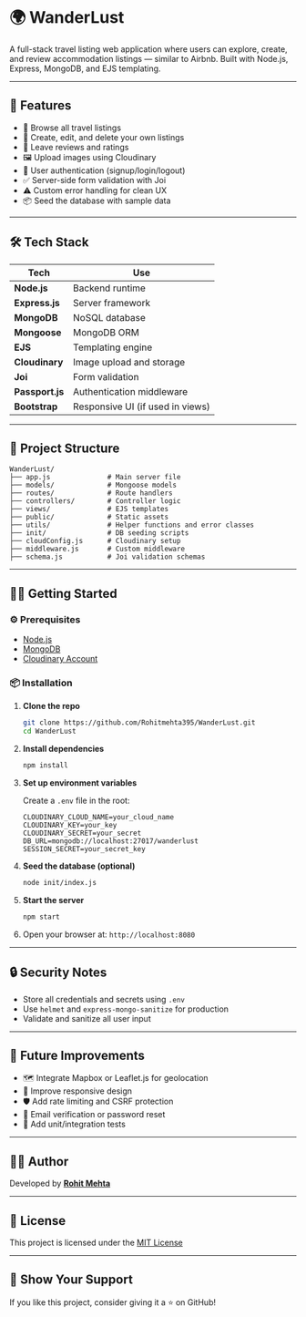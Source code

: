 # 🌍 WanderLust

A full-stack travel listing web application where users can explore, create, and review accommodation listings — similar to Airbnb. Built with Node.js, Express, MongoDB, and EJS templating.

---

## 🚀 Features

- 🧭 Browse all travel listings
- 📝 Create, edit, and delete your own listings
- 🌟 Leave reviews and ratings
- 🖼️ Upload images using Cloudinary
- 🔐 User authentication (signup/login/logout)
- ✅ Server-side form validation with Joi
- ⚠️ Custom error handling for clean UX
- 📦 Seed the database with sample data

---

## 🛠️ Tech Stack

| Tech          | Use                                      |
|---------------|-------------------------------------------|
| **Node.js**   | Backend runtime                           |
| **Express.js**| Server framework                          |
| **MongoDB**   | NoSQL database                            |
| **Mongoose**  | MongoDB ORM                               |
| **EJS**       | Templating engine                         |
| **Cloudinary**| Image upload and storage                  |
| **Joi**       | Form validation                           |
| **Passport.js**| Authentication middleware                |
| **Bootstrap** | Responsive UI (if used in views)          |

---

## 📁 Project Structure

```
WanderLust/
├── app.js              # Main server file
├── models/             # Mongoose models
├── routes/             # Route handlers
├── controllers/        # Controller logic
├── views/              # EJS templates
├── public/             # Static assets
├── utils/              # Helper functions and error classes
├── init/               # DB seeding scripts
├── cloudConfig.js      # Cloudinary setup
├── middleware.js       # Custom middleware
├── schema.js           # Joi validation schemas
```

---

## 🧑‍💻 Getting Started

### ⚙️ Prerequisites
- [Node.js](https://nodejs.org/)
- [MongoDB](https://www.mongodb.com/)
- [Cloudinary Account](https://cloudinary.com/)

### 📦 Installation

1. **Clone the repo**
   ```bash
   git clone https://github.com/Rohitmehta395/WanderLust.git
   cd WanderLust
   ```

2. **Install dependencies**
   ```bash
   npm install
   ```

3. **Set up environment variables**

   Create a `.env` file in the root:
   ```
   CLOUDINARY_CLOUD_NAME=your_cloud_name
   CLOUDINARY_KEY=your_key
   CLOUDINARY_SECRET=your_secret
   DB_URL=mongodb://localhost:27017/wanderlust
   SESSION_SECRET=your_secret_key
   ```

4. **Seed the database (optional)**
   ```bash
   node init/index.js
   ```

5. **Start the server**
   ```bash
   npm start
   ```

6. Open your browser at: `http://localhost:8080`

---

## 🔒 Security Notes

- Store all credentials and secrets using `.env`
- Use `helmet` and `express-mongo-sanitize` for production
- Validate and sanitize all user input

---

## 🧪 Future Improvements

- 🗺️ Integrate Mapbox or Leaflet.js for geolocation
- 📱 Improve responsive design
- 🛡️ Add rate limiting and CSRF protection
- 📧 Email verification or password reset
- 🧪 Add unit/integration tests

---

## 🙋‍♂️ Author

Developed by [**Rohit Mehta**](https://github.com/Rohitmehta395)

---

## 📜 License

This project is licensed under the [MIT License](LICENSE)

---

## 🌟 Show Your Support

If you like this project, consider giving it a ⭐️ on GitHub!
